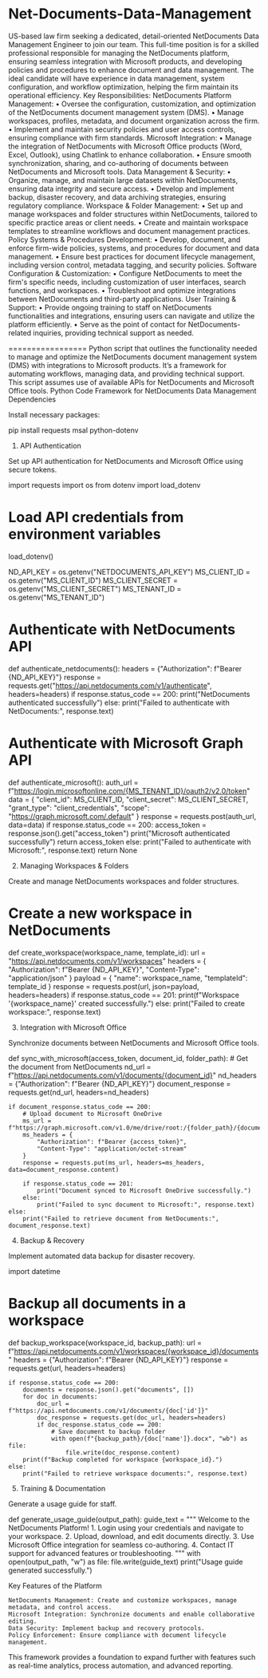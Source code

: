 # Net-Documents-Data-Management
US-based law firm seeking a dedicated, detail-oriented NetDocuments Data Management Engineer to join our team. This full-time position is for a skilled professional responsible for managing the NetDocuments platform, ensuring seamless integration with Microsoft products, and developing policies and procedures to enhance document and data management. The ideal candidate will have experience in data management, system configuration, and workflow optimization, helping the firm maintain its operational efficiency.
Key Responsibilities:
NetDocuments Platform Management:
• Oversee the configuration, customization, and optimization of the NetDocuments document management system (DMS).
• Manage workspaces, profiles, metadata, and document organization across the firm.
• Implement and maintain security policies and user access controls, ensuring compliance with firm standards.
Microsoft Integration:
• Manage the integration of NetDocuments with Microsoft Office products (Word, Excel, Outlook), using Chatlink to enhance collaboration.
• Ensure smooth synchronization, sharing, and co-authoring of documents between NetDocuments and Microsoft tools.
Data Management & Security:
• Organize, manage, and maintain large datasets within NetDocuments, ensuring data integrity and secure access.
• Develop and implement backup, disaster recovery, and data archiving strategies, ensuring regulatory compliance.
Workspace & Folder Management:
• Set up and manage workspaces and folder structures within NetDocuments, tailored to specific practice areas or client needs.
• Create and maintain workspace templates to streamline workflows and document management practices.
Policy Systems & Procedures Development:
• Develop, document, and enforce firm-wide policies, systems, and procedures for document and data management.
• Ensure best practices for document lifecycle management, including version control, metadata tagging, and security policies.
Software Configuration & Customization:
• Configure NetDocuments to meet the firm's specific needs, including customization of user interfaces, search functions, and workspaces.
• Troubleshoot and optimize integrations between NetDocuments and third-party applications.
User Training & Support:
• Provide ongoing training to staff on NetDocuments functionalities and integrations, ensuring users can navigate and utilize the platform efficiently.
• Serve as the point of contact for NetDocuments-related inquiries, providing technical support as needed.

=================
Python script that outlines the functionality needed to manage and optimize the NetDocuments document management system (DMS) with integrations to Microsoft products. It’s a framework for automating workflows, managing data, and providing technical support. This script assumes use of available APIs for NetDocuments and Microsoft Office tools.
Python Code Framework for NetDocuments Data Management
Dependencies

Install necessary packages:

pip install requests msal python-dotenv

1. API Authentication

Set up API authentication for NetDocuments and Microsoft Office using secure tokens.

import requests
import os
from dotenv import load_dotenv

# Load API credentials from environment variables
load_dotenv()

ND_API_KEY = os.getenv("NETDOCUMENTS_API_KEY")
MS_CLIENT_ID = os.getenv("MS_CLIENT_ID")
MS_CLIENT_SECRET = os.getenv("MS_CLIENT_SECRET")
MS_TENANT_ID = os.getenv("MS_TENANT_ID")

# Authenticate with NetDocuments API
def authenticate_netdocuments():
    headers = {"Authorization": f"Bearer {ND_API_KEY}"}
    response = requests.get("https://api.netdocuments.com/v1/authenticate", headers=headers)
    if response.status_code == 200:
        print("NetDocuments authenticated successfully")
    else:
        print("Failed to authenticate with NetDocuments:", response.text)

# Authenticate with Microsoft Graph API
def authenticate_microsoft():
    auth_url = f"https://login.microsoftonline.com/{MS_TENANT_ID}/oauth2/v2.0/token"
    data = {
        "client_id": MS_CLIENT_ID,
        "client_secret": MS_CLIENT_SECRET,
        "grant_type": "client_credentials",
        "scope": "https://graph.microsoft.com/.default"
    }
    response = requests.post(auth_url, data=data)
    if response.status_code == 200:
        access_token = response.json().get("access_token")
        print("Microsoft authenticated successfully")
        return access_token
    else:
        print("Failed to authenticate with Microsoft:", response.text)
        return None

2. Managing Workspaces & Folders

Create and manage NetDocuments workspaces and folder structures.

# Create a new workspace in NetDocuments
def create_workspace(workspace_name, template_id):
    url = "https://api.netdocuments.com/v1/workspaces"
    headers = {
        "Authorization": f"Bearer {ND_API_KEY}",
        "Content-Type": "application/json"
    }
    payload = {
        "name": workspace_name,
        "templateId": template_id
    }
    response = requests.post(url, json=payload, headers=headers)
    if response.status_code == 201:
        print(f"Workspace '{workspace_name}' created successfully.")
    else:
        print("Failed to create workspace:", response.text)

3. Integration with Microsoft Office

Synchronize documents between NetDocuments and Microsoft Office tools.

def sync_with_microsoft(access_token, document_id, folder_path):
    # Get the document from NetDocuments
    nd_url = f"https://api.netdocuments.com/v1/documents/{document_id}"
    nd_headers = {"Authorization": f"Bearer {ND_API_KEY}"}
    document_response = requests.get(nd_url, headers=nd_headers)
    
    if document_response.status_code == 200:
        # Upload document to Microsoft OneDrive
        ms_url = f"https://graph.microsoft.com/v1.0/me/drive/root:/{folder_path}/{document_id}.docx:/content"
        ms_headers = {
            "Authorization": f"Bearer {access_token}",
            "Content-Type": "application/octet-stream"
        }
        response = requests.put(ms_url, headers=ms_headers, data=document_response.content)
        
        if response.status_code == 201:
            print("Document synced to Microsoft OneDrive successfully.")
        else:
            print("Failed to sync document to Microsoft:", response.text)
    else:
        print("Failed to retrieve document from NetDocuments:", document_response.text)

4. Backup & Recovery

Implement automated data backup for disaster recovery.

import datetime

# Backup all documents in a workspace
def backup_workspace(workspace_id, backup_path):
    url = f"https://api.netdocuments.com/v1/workspaces/{workspace_id}/documents"
    headers = {"Authorization": f"Bearer {ND_API_KEY}"}
    response = requests.get(url, headers=headers)

    if response.status_code == 200:
        documents = response.json().get("documents", [])
        for doc in documents:
            doc_url = f"https://api.netdocuments.com/v1/documents/{doc['id']}"
            doc_response = requests.get(doc_url, headers=headers)
            if doc_response.status_code == 200:
                # Save document to backup folder
                with open(f"{backup_path}/{doc['name']}.docx", "wb") as file:
                    file.write(doc_response.content)
        print(f"Backup completed for workspace {workspace_id}.")
    else:
        print("Failed to retrieve workspace documents:", response.text)

5. Training & Documentation

Generate a usage guide for staff.

def generate_usage_guide(output_path):
    guide_text = """
    Welcome to the NetDocuments Platform!
    1. Login using your credentials and navigate to your workspace.
    2. Upload, download, and edit documents directly.
    3. Use Microsoft Office integration for seamless co-authoring.
    4. Contact IT support for advanced features or troubleshooting.
    """
    with open(output_path, "w") as file:
        file.write(guide_text)
    print("Usage guide generated successfully.")

Key Features of the Platform

    NetDocuments Management: Create and customize workspaces, manage metadata, and control access.
    Microsoft Integration: Synchronize documents and enable collaborative editing.
    Data Security: Implement backup and recovery protocols.
    Policy Enforcement: Ensure compliance with document lifecycle management.

This framework provides a foundation to expand further with features such as real-time analytics, process automation, and advanced reporting.
